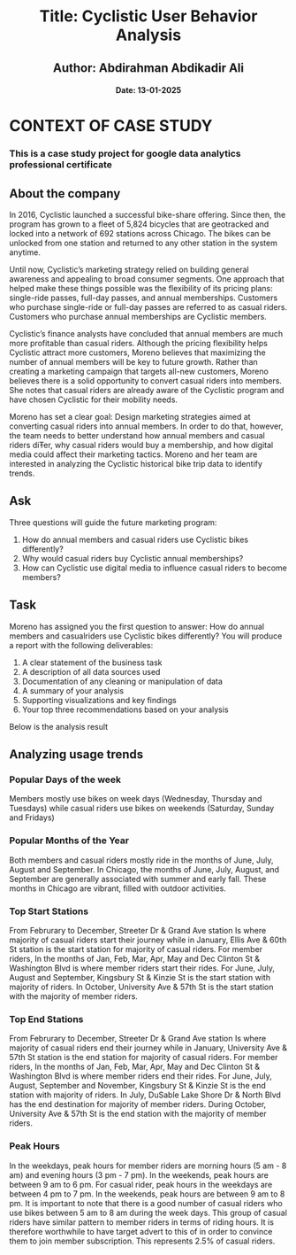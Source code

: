 <div style="text-align: center;">
  <h1>Title: Cyclistic User Behavior Analysis</h1>
  <h2>Author: Abdirahman Abdikadir Ali</h2>
  <h4>Date: 13-01-2025</h4>
</div>

# CONTEXT OF CASE STUDY
### This is a case study project for google data analytics professional certificate

## About the company
<p>In 2016, Cyclistic launched a successful bike-share offering. Since then, the program has grown
to a fleet of 5,824 bicycles that are geotracked and locked into a network of 692 stations
across Chicago. The bikes can be unlocked from one station and returned to any other station
in the system anytime.</p>

<p>Until now, Cyclistic’s marketing strategy relied on building general awareness and appealing to
broad consumer segments. One approach that helped make these things possible was the
flexibility of its pricing plans: single-ride passes, full-day passes, and annual memberships.
Customers who purchase single-ride or full-day passes are referred to as casual riders.
Customers who purchase annual memberships are Cyclistic members.</p>

<p>Cyclistic’s finance analysts have concluded that annual members are much more profitable
than casual riders. Although the pricing flexibility helps Cyclistic attract more customers,
Moreno believes that maximizing the number of annual members will be key to future growth.
Rather than creating a marketing campaign that targets all-new customers, Moreno believes
there is a solid opportunity to convert casual riders into members. She notes that casual riders
are already aware of the Cyclistic program and have chosen Cyclistic for their mobility needs.</p>

<p>Moreno has set a clear goal: Design marketing strategies aimed at converting casual riders into
annual members. In order to do that, however, the team needs to better understand how
annual members and casual riders diŦer, why casual riders would buy a membership, and how
digital media could affect their marketing tactics. Moreno and her team are interested in
analyzing the Cyclistic historical bike trip data to identify trends.</p>

## Ask
Three questions will guide the future marketing program:
1. How do annual members and casual riders use Cyclistic bikes differently?
2. Why would casual riders buy Cyclistic annual memberships?
3. How can Cyclistic use digital media to influence casual riders to become members?

## Task   
Moreno has assigned you the first question to answer: How do annual members and casualriders use Cyclistic bikes differently?
You will produce a report with the following deliverables:
1. A clear statement of the business task
2. A description of all data sources used
3. Documentation of any cleaning or manipulation of data
4. A summary of your analysis
5. Supporting visualizations and key findings
6. Your top three recommendations based on your analysis
   
 Below is the analysis result
   
## Analyzing usage trends

### Popular Days of the week
Members mostly use bikes on week days (Wednesday, Thursday and Tuesdays) while casual riders use bikes on weekends (Saturday, Sunday and Fridays) 
### Popular Months of the Year
Both members and casual riders mostly ride in the months of June, July, August and September. In   Chicago, the months of June, July, August, and September are generally associated with summer and early fall. These months in Chicago are vibrant, filled with outdoor activities.
### Top Start Stations 
From Februrary to December, Streeter Dr & Grand Ave station Is where majority of casual riders start their journey while in January, Ellis Ave & 60th St station is the start station for majority of casual riders.
For member riders, In the months of Jan, Feb, Mar, Apr, May and Dec Clinton St & Washington Blvd is where member riders start their rides. For June, July, August and September, Kingsbury St & Kinzie St is the start station with majority of riders. In October, University Ave & 57th St is the start station with the majority of member riders.
### Top End Stations 
From Februrary to December, Streeter Dr & Grand Ave station Is where majority of casual riders end their journey while in January, University Ave & 57th St station is the end station for majority of casual riders.
For member riders, In the months of Jan, Feb, Mar, Apr, May and Dec Clinton St & Washington Blvd is where member riders end their rides. For June, July, August, September and November, Kingsbury St & Kinzie St is the end station with majority of riders. In July, DuSable Lake Shore Dr & North Blvd has the end destination for majority of member riders. During October, University Ave & 57th St is the end station with the majority of member riders.
### Peak Hours
In the weekdays, peak hours for member riders are morning hours (5 am - 8 am) and evening hours (3 pm - 7 pm). In the weekends, peak hours are between 9 am to 6 pm.
For casual rider, peak hours in the weekdays are between 4 pm to 7 pm. In the weekends, peak hours are between 9 am to 8 pm. It is important to note that there is a good number of casual riders who use bikes between 5 am to 8 am during the week days. This group of casual riders have similar pattern to member riders in terms of riding hours.  It is therefore worthwhile to have target advert to this of in order to convince them to join member subscription. This represents 2.5% of casual riders.




